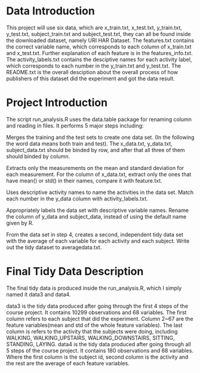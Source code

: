 # Data Introduction
This project will use six data, which are x_train.txt, x_test.txt, y_train.txt, y_test.txt, subject_train.txt and subject_test.txt, they can all be found inside the downloaded dataset, namely URI HAR Dataset.
The features.txt contains the correct variable name, which corresponds to each column of x_train.txt and x_test.txt. Further explanation of each feature is in the features_info.txt.
The activity_labels.txt contains the desciptive names for each activity label, which corresponds to each number in the y_train.txt and y_test.txt.
The README.txt is the overall desciption about the overall process of how publishers of this dataset did the experiment and got the data result.

# Project Introduction
The script run_analysis.R uses the data.table package for renaming column and reading in files. It performs 5 major steps including:

Merges the training and the test sets to create one data set. (In the following the word data means both train and test). The x_data.txt, y_data.txt, subject_data.txt should be binded by row, and after that all three of them should binded by column.

Extracts only the measurements on the mean and standard deviation for each measurement. For the column of x_data.txt, extract only the ones that have mean() or std() in their names, compare it with feature.txt.

Uses descriptive activity names to name the activities in the data set. Match each number in the y_data column with activity_labels.txt.

Appropriately labels the data set with descriptive variable names. Rename the column of y_data and subject_data, instead of using the default name given by R.

From the data set in step 4, creates a second, independent tidy data set with the average of each variable for each activity and each subject.
Write out the tidy dataset to averagedata.txt.

# Final Tidy Data Description
The final tidy data is produced inside the run_analysis.R, which I simply named it data3 and data4.

data3 is the tidy data produced after going through the first 4 steps of the course project. It contains 10299 observations and 68 variables.
The first column refers to each subject that did the experiment.
Column 2~67 are the feature variables(mean and std of the whole feature variables).
The last column is refers to the activity that the subjects were doing, including WALKING, WALKING_UPSTAIRS, WALKING_DOWNSTAIRS, SITTING, STANDING, LAYING.
data4 is the tidy data produced after going through all 5 steps of the course project. It contains 180 observations and 68 variables. Where the first column is the subject id, second column is the activity and the rest are the average of each feature variables.
